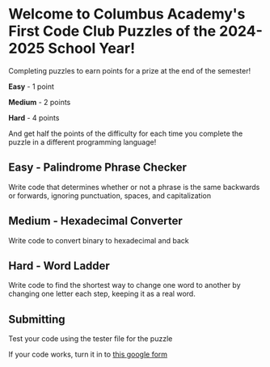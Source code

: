 # Welcome to Columbus Academy's First Code Club Puzzles of the 2024-2025 School Year!
Completing puzzles to earn points for a prize at the end of the semester!

**Easy** - 1 point

**Medium** - 2 points

**Hard** - 4 points

And get half the points of the difficulty for each time you complete the puzzle in a different programming language!
## Easy - Palindrome Phrase Checker
Write code that determines whether or not a phrase is the same backwards or forwards, ignoring punctuation, spaces, and capitalization
## Medium - Hexadecimal Converter
Write code to convert binary to hexadecimal and back
## Hard - Word Ladder
Write code to find the shortest way to change one word to another by changing one letter each step, keeping it as a real word.
## Submitting
Test your code using the tester file for the puzzle

If your code works, turn it in to [this google form](https://docs.google.com/forms/d/e/1FAIpQLSdgxFJlSLvqHwFpIXU33WUB2Noz3a-a0oFaX46XV62n44-3Gg/viewform?usp=sf_link)

